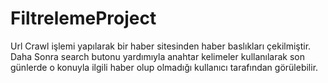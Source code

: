 # FiltrelemeProject

Url Crawl işlemi yapılarak bir haber sitesinden haber baslıkları çekilmiştir. Daha Sonra search butonu yardımıyla anahtar kelimeler kullanılarak son günlerde o konuyla
ilgili haber olup olmadığı kullanıcı tarafından görülebilir.
